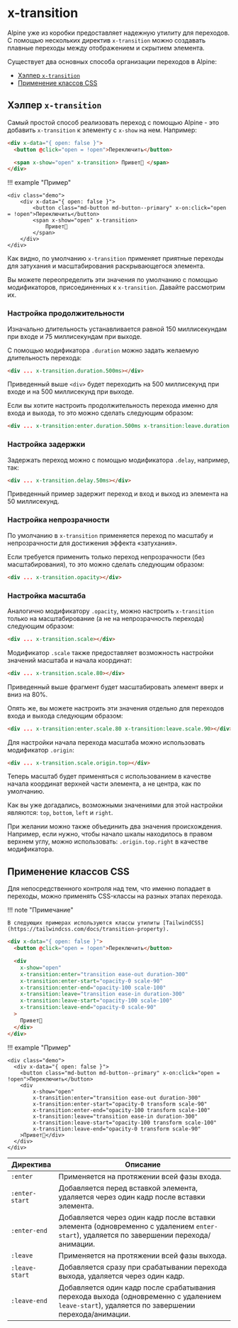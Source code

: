 # x-transition

Alpine уже из коробки предоставляет надежную утилиту для переходов. С помощью нескольких директив `x-transition` можно создавать плавные переходы между отображением и скрытием элемента.

Существует два основных способа организации переходов в Alpine:

- [Хэлпер `x-transition`](#the-transition-helper)
- [Применение классов CSS](#applying-css-classes)

<a name="the-transition-helper"></a>

## Хэлпер `x-transition`

Самый простой способ реализовать переход с помощью Alpine - это добавить `x-transition` к элементу с `x-show` на нем. Например:

```html
<div x-data="{ open: false }">
  <button @click="open = !open">Переключить</button>

  <span x-show="open" x-transition> Привет👋 </span>
</div>
```

!!! example "Пример"

    <div class="demo">
        <div x-data="{ open: false }">
            <button class="md-button md-button--primary" x-on:click="open = !open">Переключить</button>
            <span x-show="open" x-transition>
                Привет👋
            </span>
        </div>
    </div>

Как видно, по умолчанию `x-transition` применяет приятные переходы для затухания и масштабирования раскрывающегося элемента.

Вы можете переопределить эти значения по умолчанию с помощью модификаторов, присоединенных к `x-transition`. Давайте рассмотрим их.

<a name="customizing-duration"></a>

### Настройка продолжительности

Изначально длительность устанавливается равной 150 миллисекундам при входе и 75 миллисекундам при выходе.

С помощью модификатора `.duration` можно задать желаемую длительность перехода:

```html
<div ... x-transition.duration.500ms></div>
```

Приведенный выше `<div>` будет переходить на 500 миллисекунд при входе и на 500 миллисекунд при выходе.

Если вы хотите настроить продолжительность перехода именно для входа и выхода, то это можно сделать следующим образом:

```html
<div ... x-transition:enter.duration.500ms x-transition:leave.duration.400ms></div>
```

<a name="customizing-delay"></a>

### Настройка задержки

Задержать переход можно с помощью модификатора `.delay`, например, так:

```html
<div ... x-transition.delay.50ms></div>
```

Приведенный пример задержит переход и вход и выход из элемента на 50 миллисекунд.

<a name="customizing-opacity"></a>

### Настройка непрозрачности

По умолчанию в `x-transition` применяется переход по масштабу и непрозрачности для достижения эффекта «затухания».

Если требуется применить только переход непрозрачности (без масштабирования), то это можно сделать следующим образом:

```html
<div ... x-transition.opacity></div>
```

<a name="customizing-scale"></a>

### Настройка масштаба

Аналогично модификатору `.opacity`, можно настроить `x-transition` только на масштабирование (а не на непрозрачность перехода) следующим образом:

```html
<div ... x-transition.scale></div>
```

Модификатор `.scale` также предоставляет возможность настройки значений масштаба и начала координат:

```html
<div ... x-transition.scale.80></div>
```

Приведенный выше фрагмент будет масштабировать элемент вверх и вниз на 80%.

Опять же, вы можете настроить эти значения отдельно для переходов входа и выхода следующим образом:

```html
<div ... x-transition:enter.scale.80 x-transition:leave.scale.90></div>
```

Для настройки начала перехода масштаба можно использовать модификатор `.origin`:

```html
<div ... x-transition.scale.origin.top></div>
```

Теперь масштаб будет применяться с использованием в качестве начала координат верхней части элемента, а не центра, как по умолчанию.

Как вы уже догадались, возможными значениями для этой настройки являются: `top`, `bottom`, `left` и `right`.

При желании можно также объединить два значения происхождения. Например, если нужно, чтобы начало шкалы находилось в правом верхнем углу, можно использовать: `.origin.top.right` в качестве модификатора.

<a name="applying-css-classes"></a>

## Применение классов CSS

Для непосредственного контроля над тем, что именно попадает в переходы, можно применять CSS-классы на разных этапах перехода.

!!! note "Примечание"

    В следующих примерах используются классы утилиты [TailwindCSS](https://tailwindcss.com/docs/transition-property).

```html
<div x-data="{ open: false }">
  <button @click="open = !open">Переключить</button>

  <div
    x-show="open"
    x-transition:enter="transition ease-out duration-300"
    x-transition:enter-start="opacity-0 scale-90"
    x-transition:enter-end="opacity-100 scale-100"
    x-transition:leave="transition ease-in duration-300"
    x-transition:leave-start="opacity-100 scale-100"
    x-transition:leave-end="opacity-0 scale-90"
  >
    Привет👋
  </div>
</div>
```

!!! example "Пример"

    <div class="demo">
      <div x-data="{ open: false }">
        <button class="md-button md-button--primary" x-on:click="open = !open">Переключить</button>
        <div
            x-show="open"
            x-transition:enter="transition ease-out duration-300"
            x-transition:enter-start="opacity-0 transform scale-90"
            x-transition:enter-end="opacity-100 transform scale-100"
            x-transition:leave="transition ease-in duration-300"
            x-transition:leave-start="opacity-100 transform scale-100"
            x-transition:leave-end="opacity-0 transform scale-90"
        >Привет👋</div>
      </div>
    </div>

| Директива      | Описание                                                                                                                                      |
| -------------- | --------------------------------------------------------------------------------------------------------------------------------------------- |
| `:enter`       | Применяется на протяжении всей фазы входа.                                                                                                    |
| `:enter-start` | Добавляется перед вставкой элемента, удаляется через один кадр после вставки элемента.                                                        |
| `:enter-end`   | Добавляется через один кадр после вставки элемента (одновременно с удалением `enter-start`), удаляется по завершении перехода/анимации.       |
| `:leave`       | Применяется на протяжении всей фазы выхода.                                                                                                   |
| `:leave-start` | Добавляется сразу при срабатывании перехода выхода, удаляется через один кадр.                                                                |
| `:leave-end`   | Добавляется один кадр после срабатывания перехода выхода (одновременно с удалением `leave-start`), удаляется по завершении перехода/анимации. |
